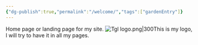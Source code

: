 ```yaml
---
{"dg-publish":true,"permalink":"/welcome/","tags":["gardenEntry"]}
---
```



Home page or landing page for my site.
![Tgl logo.png|300](/img/user/Images/Logo/Tgl%20logo.png)This is my logo, I will try to have it in all my pages.

